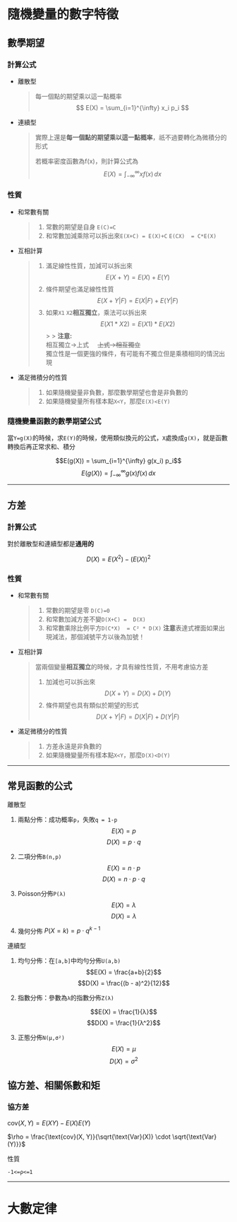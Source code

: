 


# 隨機變量的數字特徵

## 數學期望

### 計算公式

- 離散型

    > 每一個點的期望乘以這一點概率 $$ E(X) = \sum_{i=1}^{\infty} x_i p_i $$

- 連續型

    > 實際上還是**每一個點的期望乘以這一點概率**，祇不過要轉化為微積分的形式
    > 
    > 若概率密度函數為f(x)，則計算公式為
     $$ E(X) = \int_{-\infty}^{\infty} x f(x) \, dx $$


### 性質

- 和常數有關
    > 1. 常數的期望是自身 `E(C)=C`
    > 2. 和常數加減乘除可以拆出來`E(X+C) = E(X)+C` `E(CX)  = C*E(X)`

- 互相計算
  > 1. 滿足線性性質，加減可以拆出來 $$E(X+Y) = E(X) + E(Y)$$
  > 2. 條件期望也滿足線性性質$$E(X+Y|F) = E(X|F) + E(Y|F)$$
  > 3. 如果`X1` `X2`**相互獨立**，乘法可以拆出來 $$E(X1*X2) = E(X1) * E(X2)$$
       >
       >   **注意:**<br> 相互獨立->上式 &nbsp; &nbsp;&nbsp;~~上式->相互獨立~~  <br>獨立性是一個更強的條件，有可能有不獨立但是乘積相同的情況出現

- 滿足微積分的性質
  >1. 如果隨機變量非負數，那麼數學期望也會是非負數的
  >2. 如果隨機變量所有樣本點`X<Y`，那麼`E(X)<E(Y)`


### 隨機變量函數的數學期望公式

當`Y=g(X)`的時候，求`E(Y)`的時候，使用類似換元的公式，`X`處換成`g(X)`，就是函數轉換后再正常求和、積分

$$E(g(X)) = \sum_{i=1}^{\infty} g(x_i) p_i$$
$$E(g(X)) = \int_{-\infty}^{\infty} g(x) f(x) \, dx$$

--------------------------------------------------------------

## 方差

### 計算公式

對於離散型和連續型都是**通用的**

$$D(X)=E(X^2)-(E(X))^2$$

### 性質

- 和常數有關
    > 1. 常數的期望是零 `D(C)=0`
    > 2. 和常數加減方差不變`D(X+C) =  D(X)`
    > 3. 和常數乘除比例平方`D(C*X)  = C² * D(X)`
    >    **注意**表達式裡面如果出現減法，那個減號平方以後為加號！

- 互相計算

    > 當兩個變量**相互獨立**的時候，才具有線性性質，不用考慮協方差
    > 1. 加減也可以拆出來 $$D(X+Y) = D(X) + D(Y)$$
    > 2. 條件期望也具有類似於期望的形式$$D(X+Y|F) = D(X|F) + D(Y|F)$$

- 滿足微積分的性質
    > 1. 方差永遠是非負數的
    > 2. 如果隨機變量所有樣本點`X<Y`，那麼`D(X)<D(Y)`

--------------------------------------------------------------

## 常見函數的公式

離散型

1. 兩點分佈：成功概率`p`，失敗`q = 1-p`
    $$E(X)=p$$ 
    $$D(X)=p \cdot q$$

2. 二項分佈`B(n,p)`
   $$E(X)=n \cdot p$$
   $$D(X)=n \cdot p \cdot q$$

3. Poisson分佈`P(λ)`
    $$E(X)=λ$$
    $$D(X)=λ$$

4. 幾何分佈 $P(X = k) = p \cdot q^{k - 1}$



連續型

1. 均勻分佈：在`[a,b]`中均勻分佈`U(a,b)`
    $$E(X) = \frac{a+b}{2}$$
    $$D(X) = \frac{(b - a)^2}{12}$$

2. 指數分佈：參數為`λ`的指數分佈`Z(λ)`

   $$E(X) = \frac{1}{λ}$$
   $$D(X) = \frac{1}{λ^2}$$

3. 正態分佈`N(μ,σ²)`
    $$E(X)=μ$$
    $$D(X)=σ^2$$




## 協方差、相關係數和矩

### 協方差

$\text{cov}(X, Y) = E(XY) - E(X)E(Y)$


$\rho = \frac{\text{cov}(X, Y)}{\sqrt{\text{Var}(X)} \cdot \sqrt{\text{Var}(Y)}}$

性質

`-1<=ρ<=1`













-------------------------------------------------

# 大數定律